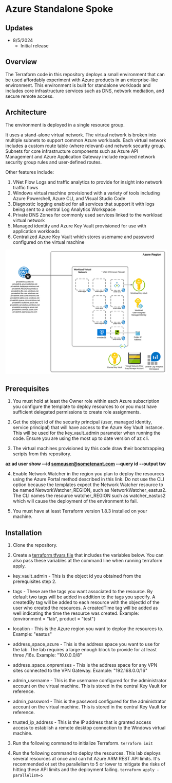 # Azure Standalone Spoke

## Updates
* 8/5/2024
  * Initial release

## Overview
The Terraform code in this repository deploys a small environment that can be used affordably experiment with Azure products in an enterprise-like environment. This environment is built for standalone workloads and includes core infrastructure services such as DNS, network mediation, and secure remote access.

## Architecture
The environment is deployed in a single resource group. 

It uses a stand-alone virtual network. The virtual network is broken into multiple subnets to support common Azure workloads. Each virtual network includes a custom route table (where relevant) and network security group. Subnets for core infrastructure components such as Azure API Management and Azure Application Gateway include required network security group rules and user-defined routes.

Other features include:

1) VNet Flow Logs and traffic analytics to provide for insight into network traffic flows
2) Windows virtual machine provisioned with a variety of tools including Azure Powershell, Azure CLI, and Visual Studio Code
3) Diagnostic logging enabled for all services that support it with logs being sent to a central Log Analytics Workspace
4) Private DNS Zones for commonly used services linked to the workload virtual network
5) Managed identity and Azure Key Vault provisioned for use with application workloads
6) Centralized Azure Key Vault which stores username and password configured on the virtual machine

![lab image](assets/lab-visual.svg)

## Prerequisites
1. You must hold at least the Owner role within each Azure subscription you configure the template to deploy resources to or you must have sufficient delegated permissions to create role assignments.

2. Get the object id of the security principal (user, managed identity, service principal) that will have access to the Azure Key Vault instance. This will be used for the key_vault_admin parameter when running the code. Ensure you are using the most up to date version of az cli.

3. The virtual machines provisioned by this code draw their bootstrapping scripts from this repository.

**az ad user show --id someuser@sometenant.com --query id --output tsv**

4. Enable Network Watcher in the region you plan to deploy the resources using the Azure Portal method described in this link. Do not use the CLI option because the templates expect the Network Watcher resource to be named NetworkWatcher_REGION, such as NetworkWatcher_eastus2. The CLI names the resource watcher_REGION such as watcher_eastus2 which will cause the deployment of the environment to fail.

5. You must have at least Terraform version 1.8.3 installed on your machine.

## Installation
1. Clone the repository.

2. Create a [terraform tfvars file](https://developer.hashicorp.com/terraform/language/values/variables) that includes the variables below. You can also pass these variables at the command line when running terraform apply.

* key_vault_admin - This is the object id you obtained from the prerequisites step 2.

* tags - These are the tags you want associated to the resource. By default two tags will be added in addition to the tags you specify. A createdBy tag will be added to each resource with the objectId of the user who created the resources. A createdTime tag will be added as well indicating the time the resource was created. Example: {environment = "lab", product = "test"}

* location - This is the Azure region you want to deploy the resources to. Example: "eastus"

* address_space_azure - This is the address space you want to use for the lab. The lab requires a large enough block to provide for at least three /16s. Example: "10.0.0.0/8"

* address_space_onpremises - This is the address space for any VPN sites connected to the VPN Gateway. Example: "192.168.0.0/16"

* admin_username - This is the username configured for the administrator account on the virtual machine. This is stored in the central Key Vault for reference.

* admin_password - This is the password configured for the administrator account on the virtual machine. This is stored in the central Key Vault for reference.

* trusted_ip_address - This is the IP address that is granted access access to establish a remote desktop connection to the Windows virtual machine.

3. Run the following command to initialize Terraform.
`terraform init`

4. Run the following command to deploy the resources. This lab deploys several resources at once and can hit Azure ARM REST API limits. It's recommended ot set the parallelism to 5 or lower to mitigate the risks of hitting these API limits and the deployment failing.
`terraform apply -parallelism=5`
